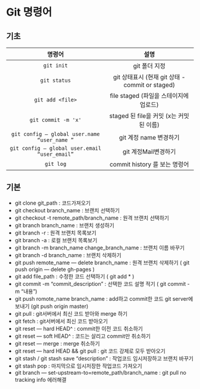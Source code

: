 # Git 명령어

## 기초

|                    명령어                     |                      설명                       |
| :-------------------------------------------: | :---------------------------------------------: |
|                  `git init`                   |                  git 폴더 지정                  |
|                 `git status`                  | git 상태표시 (현재 git 상태 - commit or staged) |
|               `git add <file>`                |     file staged (파일을 스테이지에 업로드)      |
|              `git commit -m 'x'`              |     staged 된 file을 커밋 (x는 커밋된 이름)     |
| `git config — global user.name “user_name ”`  |             git 계정 name 변경하기              |
| `git config — global user.email “user_email”` |              git 계정Mail변경하기               |
|                   `git log`                   |          commit history 를 보는 명령어          |

## 기본

- git clone git_path : 코드가져오기
- git checkout branch_name : 브랜치 선택하기
- git checkout -t remote_path/branch_name : 원격 브랜치 선택하기
- git branch branch_name : 브랜치 생성하기
- git branch -r : 원격 브랜치 목록보기
- git branch -a : 로컬 브랜치 목록보기
- git branch -m branch_name change_branch_name : 브랜치 이름 바꾸기
- git branch -d branch_name : 브랜치 삭제하기
- git push remote_name — delete branch_name : 원격 브랜치 삭제하기 ( git push origin — delete gh-pages )
- git add file_path : 수정한 코드 선택하기 ( git add * )
- git commit -m “commit_description” : 선택한 코드 설명 적기 ( git commit -m “내용”)
- git push romote_name branch_name : add하고 commit한 코드 git server에 보내기 (git push origin master)
- git pull : git서버에서 최신 코드 받아와 merge 하기
- git fetch : git서버에서 최신 코드 받아오기
- git reset — hard HEAD^ : commit한 이전 코드 취소하기
- git reset — soft HEAD^ : 코드는 살리고 commit만 취소하기
- git reset — merge : merge 취소하기
- git reset — hard HEAD && git pull : git 코드 강제로 모두 받아오기
- git stash / git stash save “description” : 작업코드 임시저장하고 브랜치 바꾸기
- git stash pop : 마지막으로 임시저장한 작업코드 가져오기
- git branch — set-upstream-to=remote_path/branch_name : git pull no tracking info 에러해결